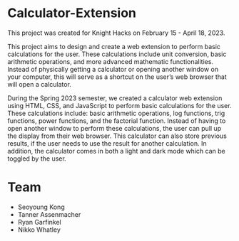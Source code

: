 # Calculator-Extension

This project was created for Knight Hacks on February 15 - April 18, 2023.

This project aims to design and create a web extension to perform basic calculations for the user. These calculations include unit conversion, basic arithmetic operations, and more advanced mathematic functionalities. Instead of physically getting a calculator or opening another window on your computer, this will serve as a shortcut on the user’s web browser that will open a calculator.

During the Spring 2023 semester, we created a calculator web extension using HTML, CSS, and JavaScript to perform basic calculations for the user. These calculations include: basic arithmetic operations, log functions, trig functions, power functions, and the factorial function. Instead of having to open another window to perform these calculations, the user can pull up the display from their web browser. This calculator can also store previous results, if the user needs to use the result for another calculation. In addition, the calculator comes in both a light and dark mode which can be toggled by the user.


# Team

- Seoyoung Kong
- Tanner Assenmacher
- Ryan Garfinkel
- Nikko Whatley
